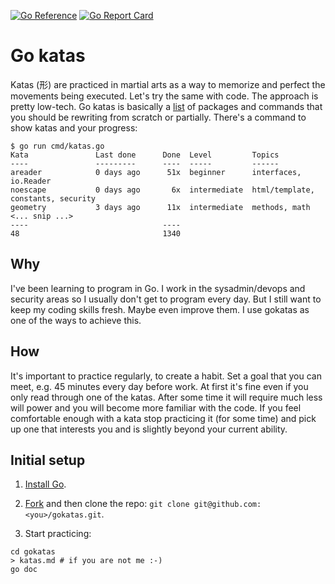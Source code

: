 [![Go Reference](https://pkg.go.dev/badge/github.com/jreisinger/gokatas.svg)](https://pkg.go.dev/github.com/jreisinger/gokatas)
[![Go Report Card](https://goreportcard.com/badge/github.com/jreisinger/gokatas)](https://goreportcard.com/report/github.com/jreisinger/gokatas)

# Go katas

Katas (形) are practiced in martial arts as a way to memorize and perfect the
movements being executed. Let's try the same with code. The approach is pretty
low-tech. Go katas is basically a
[list](https://pkg.go.dev/github.com/jreisinger/gokatas#section-directories) of
packages and commands that you should be rewriting from scratch or partially.
There's a command to show katas and your progress:

```
$ go run cmd/katas.go
Kata               Last done      Done  Level         Topics
----               ---------      ----  -----         ------
areader            0 days ago      51x  beginner      interfaces, io.Reader
noescape           0 days ago       6x  intermediate  html/template, constants, security
geometry           3 days ago      11x  intermediate  methods, math
<... snip ...>
----                              ----
48                                1340
```

## Why

I've been learning to program in Go. I work in the sysadmin/devops and security
areas so I usually don't get to program every day. But I still want to keep my
coding skills fresh. Maybe even improve them. I use gokatas as one of the ways
to achieve this.

## How

It's important to practice regularly, to create a habit. Set a goal that you can
meet, e.g. 45 minutes every day before work. At first it's fine even if you only
read through one of the katas. After some time it will require much less will
power and you will become more familiar with the code.  If you feel comfortable
enough with a kata stop practicing it (for some time) and pick up one that
interests you and is slightly beyond your current ability.

## Initial setup

1) [Install Go](https://go.dev/doc/install).

2) [Fork](https://github.com/jreisinger/gokatas/fork) and then clone the repo: `git clone git@github.com:<you>/gokatas.git`.

3) Start practicing:

```
cd gokatas
> katas.md # if you are not me :-)
go doc
```